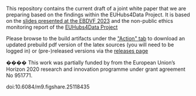 This repository contains the current draft of a joint white paper that we are preparing based on the findings within the EUHubs4Data Project.
It is based on the [slides presented at the EBDVF 2023](https://european-big-data-value-forum.eu/wp-content/uploads/2023/11/EUH4D-EBDVF-2023_TR_Data_Ethics.pdf) and the non-public ethics monitoring report of the [EUHubs4Data Project](https://euhubs4data.eu/) 

Please browse to the build artifacts under the ["Action" tab](https://github.com/EUH4DEthics/Whitepaper/actions) to download an updated prebuild pdf version of the latex sources (you will need to be logged in) or (pre-)released versions via the [releases page](https://github.com/EUH4DEthics/Whitepaper/releases)

���� This work was partially funded by from the European Union’s Horizon 2020 research and innovation programme under grant agreement No 951771.


doi:10.6084/m9.figshare.25118435 


